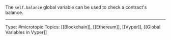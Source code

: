 The `self.balance` global variable can be used to check a contract's balance.

___
Type: #microtopic 
Topics: [[Blockchain]], [[Ethereum]], [[Vyper]], [[Global Variables in Vyper]]

